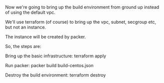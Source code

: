 Now we're going to bring up the build environment 
from ground up instead of using the default vpc.

We'll use terraform (of course) to bring up the vpc, 
subnet, secgroup etc, but not an instance.

The instance will be created by packer.

So, the steps are:

Bring up the basic infrastructure:
terraform apply

Run packer:
packer build build-centos.json

Destroy the build environment:
terraform destroy




